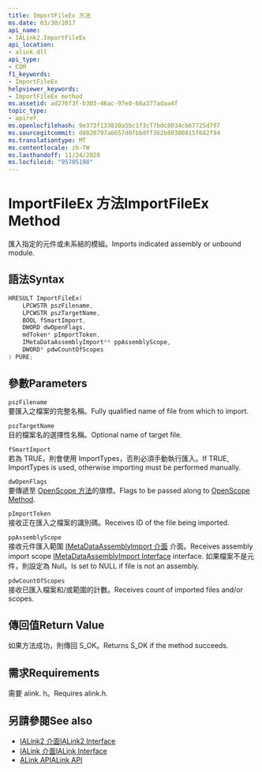 ```yaml
---
title: ImportFileEx 方法
ms.date: 03/30/2017
api_name:
- IALink2.ImportFileEx
api_location:
- alink.dll
api_type:
- COM
f1_keywords:
- ImportFileEx
helpviewer_keywords:
- ImportFileEx method
ms.assetid: ad276f3f-b303-46ac-97e0-66a377adaa4f
topic_type:
- apiref
ms.openlocfilehash: 9e373f133830a5bc1f3cf7bdc8034cb67725d797
ms.sourcegitcommit: d8020797a6657d0fbbdff362b80300815f682f94
ms.translationtype: MT
ms.contentlocale: zh-TW
ms.lasthandoff: 11/24/2020
ms.locfileid: "95705198"
---
```

# <a name="importfileex-method"></a><span data-ttu-id="9e58d-102">ImportFileEx 方法</span><span class="sxs-lookup"><span data-stu-id="9e58d-102">ImportFileEx Method</span></span>

<span data-ttu-id="9e58d-103">匯入指定的元件或未系結的模組。</span><span class="sxs-lookup"><span data-stu-id="9e58d-103">Imports indicated assembly or unbound module.</span></span>  
  
## <a name="syntax"></a><span data-ttu-id="9e58d-104">語法</span><span class="sxs-lookup"><span data-stu-id="9e58d-104">Syntax</span></span>  
  
```cpp  
HRESULT ImportFileEx(  
    LPCWSTR pszFilename,  
    LPCWSTR pszTargetName,  
    BOOL fSmartImport,  
    DWORD dwOpenFlags,  
    mdToken* pImportToken,  
    IMetaDataAssemblyImport** ppAssemblyScope,  
    DWORD* pdwCountOfScopes  
) PURE;  
```  
  
## <a name="parameters"></a><span data-ttu-id="9e58d-105">參數</span><span class="sxs-lookup"><span data-stu-id="9e58d-105">Parameters</span></span>  

 `pszFilename`  
 <span data-ttu-id="9e58d-106">要匯入之檔案的完整名稱。</span><span class="sxs-lookup"><span data-stu-id="9e58d-106">Fully qualified name of file from which to import.</span></span>  
  
 `pszTargetName`  
 <span data-ttu-id="9e58d-107">目的檔案名的選擇性名稱。</span><span class="sxs-lookup"><span data-stu-id="9e58d-107">Optional name of target file.</span></span>  
  
 `fSmartImport`  
 <span data-ttu-id="9e58d-108">若為 TRUE，則會使用 ImportTypes，否則必須手動執行匯入。</span><span class="sxs-lookup"><span data-stu-id="9e58d-108">If TRUE, ImportTypes is used, otherwise importing must be performed manually.</span></span>  
  
 `dwOpenFlags`  
 <span data-ttu-id="9e58d-109">要傳遞至 [OpenScope 方法](../metadata/imetadatadispenser-openscope-method.md)的旗標。</span><span class="sxs-lookup"><span data-stu-id="9e58d-109">Flags to be passed along to [OpenScope Method](../metadata/imetadatadispenser-openscope-method.md).</span></span>  
  
 `pImportToken`  
 <span data-ttu-id="9e58d-110">接收正在匯入之檔案的識別碼。</span><span class="sxs-lookup"><span data-stu-id="9e58d-110">Receives ID of the file being imported.</span></span>  
  
 `ppAssemblyScope`  
 <span data-ttu-id="9e58d-111">接收元件匯入範圍 [IMetaDataAssemblyImport 介面](../metadata/imetadataassemblyimport-interface.md) 介面。</span><span class="sxs-lookup"><span data-stu-id="9e58d-111">Receives assembly import scope [IMetaDataAssemblyImport Interface](../metadata/imetadataassemblyimport-interface.md) interface.</span></span> <span data-ttu-id="9e58d-112">如果檔案不是元件，則設定為 Null。</span><span class="sxs-lookup"><span data-stu-id="9e58d-112">Is set to NULL if file is not an assembly.</span></span>  
  
 `pdwCountOfScopes`  
 <span data-ttu-id="9e58d-113">接收已匯入檔案和/或範圍的計數。</span><span class="sxs-lookup"><span data-stu-id="9e58d-113">Receives count of imported files and/or scopes.</span></span>  
  
## <a name="return-value"></a><span data-ttu-id="9e58d-114">傳回值</span><span class="sxs-lookup"><span data-stu-id="9e58d-114">Return Value</span></span>  

 <span data-ttu-id="9e58d-115">如果方法成功，則傳回 S_OK。</span><span class="sxs-lookup"><span data-stu-id="9e58d-115">Returns S_OK if the method succeeds.</span></span>  
  
## <a name="requirements"></a><span data-ttu-id="9e58d-116">需求</span><span class="sxs-lookup"><span data-stu-id="9e58d-116">Requirements</span></span>  

 <span data-ttu-id="9e58d-117">需要 alink. h。</span><span class="sxs-lookup"><span data-stu-id="9e58d-117">Requires alink.h.</span></span>  
  
## <a name="see-also"></a><span data-ttu-id="9e58d-118">另請參閱</span><span class="sxs-lookup"><span data-stu-id="9e58d-118">See also</span></span>

- [<span data-ttu-id="9e58d-119">IALink2 介面</span><span class="sxs-lookup"><span data-stu-id="9e58d-119">IALink2 Interface</span></span>](ialink2-interface.md)
- [<span data-ttu-id="9e58d-120">IALink 介面</span><span class="sxs-lookup"><span data-stu-id="9e58d-120">IALink Interface</span></span>](ialink-interface.md)
- [<span data-ttu-id="9e58d-121">ALink API</span><span class="sxs-lookup"><span data-stu-id="9e58d-121">ALink API</span></span>](index.md)
